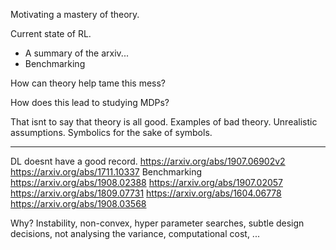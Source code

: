 Motivating a mastery of theory.

Current state of RL.
- A summary of the arxiv...
- Benchmarking

How can theory help tame this mess?


How does this lead to studying MDPs?


That isnt to say that theory is all good.
Examples of bad theory. Unrealistic assumptions. Symbolics for the sake of symbols.



***



DL doesnt have a good record.
https://arxiv.org/abs/1907.06902v2
https://arxiv.org/abs/1711.10337
Benchmarking
https://arxiv.org/abs/1908.02388
https://arxiv.org/abs/1907.02057
https://arxiv.org/abs/1809.07731
https://arxiv.org/abs/1604.06778
https://arxiv.org/abs/1908.03568

Why? Instability, non-convex, hyper parameter searches, subtle design decisions, not analysing the variance, computational cost, ...
